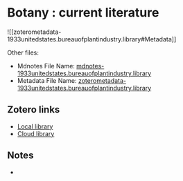 # Botany : current literature

![[zoterometadata-1933unitedstates.bureauofplantindustry.library#Metadata]]

Other files:
* Mdnotes File Name: [mdnotes-1933unitedstates.bureauofplantindustry.library](mdnotes-1933unitedstates.bureauofplantindustry.library)
* Metadata File Name: [zoterometadata-1933unitedstates.bureauofplantindustry.library](zoterometadata-1933unitedstates.bureauofplantindustry.library)

## Zotero links

* [Local library](zotero://select/items/1_JB7CTQ35)
* [Cloud library](http://zotero.org/users/8542045/items/JB7CTQ35)

## Notes

-